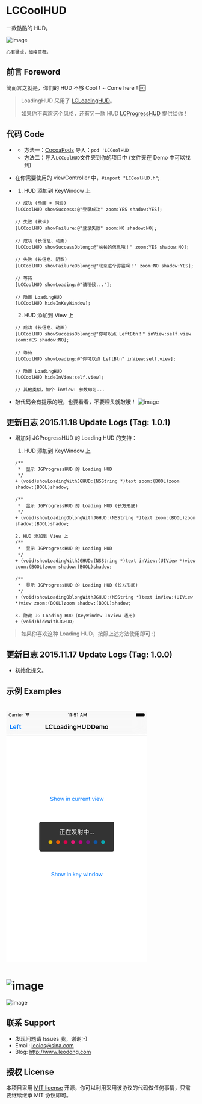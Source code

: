 # LCCoolHUD
一款酷酷的 HUD。

![image](https://github.com/LeoiOS/LCCoolHUD/blob/master/LCCoolHUDDemo.gif)

    心有猛虎，细嗅蔷薇。



## 前言 Foreword

简而言之就是，你们的 HUD 不够 Cool！~ Come here！🆒


> LoadingHUD 采用了 [LCLoadingHUD](https://github.com/LeoiOS/LCLoadingHUD)。
> 
> 如果你不喜欢这个风格，还有另一款 HUD [LCProgressHUD](https://github.com/LeoiOS/LCProgressHUD) 提供给你！



## 代码 Code

* 
    - 方法一：[CocoaPods](https://cocoapods.org/) 导入：`pod 'LCCoolHUD'`
    - 方法二：导入`LCCoolHUD`文件夹到你的项目中 (文件夹在 Demo 中可以找到)
* 在你需要使用的 viewController 中，`#import "LCCoolHUD.h"`;
* 
    1. HUD 添加到 KeyWindow 上
    ````objc
    // 成功 (动画 + 阴影)
    [LCCoolHUD showSuccess:@"登录成功" zoom:YES shadow:YES];
    
    // 失败 (默认)
    [LCCoolHUD showFailure:@"登录失败" zoom:NO shadow:NO];
    
    // 成功 (长信息、动画)
    [LCCoolHUD showSuccessOblong:@"长长的信息哦！" zoom:YES shadow:NO];
    
    // 失败 (长信息、阴影)
    [LCCoolHUD showFailureOblong:@"北京这个雾霾啊！" zoom:NO shadow:YES];
    
    // 等待
    [LCCoolHUD showLoading:@"请稍候..."];
    
    // 隐藏 LoadingHUD
    [LCCoolHUD hideInKeyWindow];
    ````
    
    2. HUD 添加到 View 上
    ````objc
    // 成功 (长信息、动画)
    [LCCoolHUD showSuccessOblong:@"你可以点 LeftBtn！" inView:self.view zoom:YES shadow:NO];
    
    // 等待
    [LCCoolHUD showLoading:@"你可以点 LeftBtn" inView:self.view];
    
    // 隐藏 LoadingHUD
    [LCCoolHUD hideInView:self.view];
    
    // 其他类似，加个 inView: 参数即可...
    ````
* 敲代码会有提示的哦，也要看看，不要埋头就敲哦！
![image](https://github.com/LeoiOS/LCCoolHUD/blob/master/tip.png)



## 更新日志 2015.11.18 Update Logs (Tag: 1.0.1)
* 增加对 JGProgressHUD 的 Loading HUD 的支持：
    
    1. HUD 添加到 KeyWindow 上
    ````objc
    /**
     *  显示 JGProgressHUD 的 Loading HUD
     */
    + (void)showLoadingWithJGHUD:(NSString *)text zoom:(BOOL)zoom shadow:(BOOL)shadow;
    
    /**
     *  显示 JGProgressHUD 的 Loading HUD (长方形底)
     */
    + (void)showLoadingOblongWithJGHUD:(NSString *)text zoom:(BOOL)zoom shadow:(BOOL)shadow;
    
    2. HUD 添加到 View 上
    /**
     *  显示 JGProgressHUD 的 Loading HUD
     */
    + (void)showLoadingWithJGHUD:(NSString *)text inView:(UIView *)view zoom:(BOOL)zoom shadow:(BOOL)shadow;
    
    /**
     *  显示 JGProgressHUD 的 Loading HUD (长方形底)
     */
    + (void)showLoadingOblongWithJGHUD:(NSString *)text inView:(UIView *)view zoom:(BOOL)zoom shadow:(BOOL)shadow;
    
    3. 隐藏 JG Loading HUD (KeyWindow InView 通用)
    + (void)hideWithJGHUD;
    ````
> 如果你喜欢这种 Loading HUD，按照上述方法使用即可 :)



## 更新日志 2015.11.17 Update Logs (Tag: 1.0.0)
* 初始化提交。



## 示例 Examples

![image](https://github.com/LeoiOS/LCLoadingHUD/blob/master/LCLoadingHUDDemo.png)
===
![image](https://github.com/LeoiOS/LCCoolHUD/blob/master/demo1.png)
===
![image](https://github.com/LeoiOS/LCCoolHUD/blob/master/demo2.png)



## 联系 Support

* 发现问题请 Issues 我，谢谢:-)
* Email: leoios@sina.com
* Blog: http://www.leodong.com



## 授权 License

本项目采用 [MIT license](http://opensource.org/licenses/MIT) 开源，你可以利用采用该协议的代码做任何事情，只需要继续继承 MIT 协议即可。
